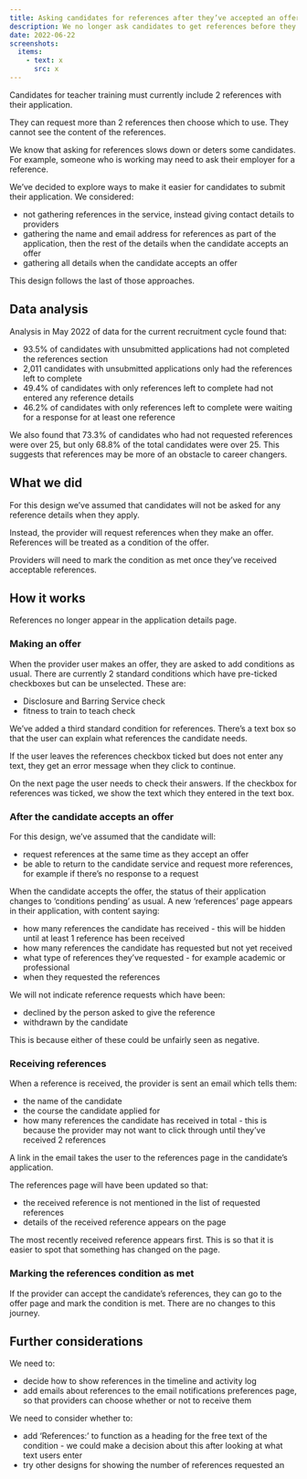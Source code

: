 ```yaml
---
title: Asking candidates for references after they’ve accepted an offer
description: We no longer ask candidates to get references before they submit their application.
date: 2022-06-22
screenshots:
  items:
    - text: x
      src: x
---
```


Candidates for teacher training must currently include 2 references with their application.

They can request more than 2 references then choose which to use. They cannot see the content of the references.

We know that asking for references slows down or deters some candidates. For example, someone who is working may need to ask their employer for a reference.

We’ve decided to explore ways to make it easier for candidates to submit their application. We considered:

- not gathering references in the service, instead giving contact details to providers
- gathering the name and email address for references as part of the application, then the rest of the details when the candidate accepts an offer
- gathering all details when the candidate accepts an offer

This design follows the last of those approaches.

## Data analysis

Analysis in May 2022 of data for the current recruitment cycle found that:

- 93.5% of candidates with unsubmitted applications had not completed the references section
- 2,011 candidates with unsubmitted applications only had the references left to complete
- 49.4% of candidates with only references left to complete had not entered any reference details
- 46.2% of candidates with only references left to complete were waiting for a response for at least one reference

We also found that 73.3% of candidates who had not requested references were over 25, but only 68.8% of the total candidates were over 25. This suggests that references may be more of an obstacle to career changers.

## What we did

For this design we’ve assumed that candidates will not be asked for any reference details when they apply.

Instead, the provider will request references when they make an offer. References will be treated as a condition of the offer.

Providers will need to mark the condition as met once they’ve received acceptable references.

## How it works

References no longer appear in the application details page.

### Making an offer

When the provider user makes an offer, they are asked to add conditions as usual. There are currently 2 standard conditions which have pre-ticked checkboxes but can be unselected. These are:

- Disclosure and Barring Service check
- fitness to train to teach check

We’ve added a third standard condition for references. There’s a text box so that the user can explain what references the candidate needs.

If the user leaves the references checkbox ticked but does not enter any text, they get an error message when they click to continue.

On the next page the user needs to check their answers. If the checkbox for references was ticked, we show the text which they entered in the text box.

### After the candidate accepts an offer

For this design, we’ve assumed that the candidate will:

- request references at the same time as they accept an offer
- be able to return to the candidate service and request more references, for example if there’s no response to a request

When the candidate accepts the offer, the status of their application changes to ‘conditions pending’ as usual. A new ‘references’ page appears in their application, with content saying:

- how many references the candidate has received - this will be hidden until at least 1 reference has been received
- how many references the candidate has requested but not yet received
- what type of references they’ve requested - for example academic or professional
- when they requested the references

We will not indicate reference requests which have been:

- declined by the person asked to give the reference
- withdrawn by the candidate

This is because either of these could be unfairly seen as negative.

### Receiving references

When a reference is received, the provider is sent an email which tells them:

- the name of the candidate
- the course the candidate applied for
- how many references the candidate has received in total - this is because the provider may not want to click through until they’ve received 2 references

A link in the email takes the user to the references page in the candidate’s application.

The references page will have been updated so that:

- the received reference is not mentioned in the list of requested references
- details of the received reference appears on the page

The most recently received reference appears first. This is so that it is easier to spot that something has changed on the page.

### Marking the references condition as met

If the provider can accept the candidate’s references, they can go to the offer page and mark the condition is met. There are no changes to this journey.

## Further considerations

We need to:


- decide how to show references in the timeline and activity log
- add emails about references to the email notifications preferences page, so that providers can choose whether or not to receive them

We need to consider whether to:

- add ‘References:’ to function as a heading for the free text of the condition - we could make a decision about this after looking at what text users enter
- try other designs for showing the number of references requested an
